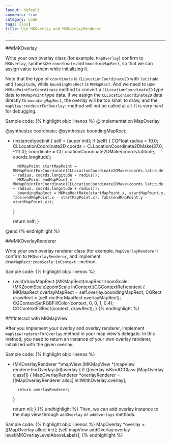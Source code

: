 ```yaml
---
layout: default
comments: true
category: code
tags: [ios]
title: Use MKOverlay and MKOverlayRenderer
---
```

---

###MKOverlay

Write your own overlay class (for example, `MapOverlay`) confirm to `MKOverlay`, synthesize `coordinate` and `boundingMapRect`, so that we can assign value to them while initializing it.

Note that the type of `coordinate` is `CLLocationCoordinate2D` with `latitude` and `longitude`, while `boundingMapRect` is `MKMapRect`. And we need to use `MKMapPointForCoordinate` method to convert a `CLLocationCoordinate2D` type data to `MKMapPoint` type data. If we assign the `CLLocationCoordinate2D` data directly to `boundingMapRect`, the overlay will be too small to draw, and the `mapView:rendererForOverlay:` method will not be called at all. It is very hard for debugging.

Sample code: 
{% highlight objc linenos %}
@implementation MapOverlay

@synthesize coordinate;
@synthesize boundingMapRect;

- (instancetype)init
{
    self = [super init];
    if (self) {
        CGFloat radius = 10.0;
        CLLocationCoordinate2D coords = CLLocationCoordinate2DMake(37.0, -111.0);
        coordinate = CLLocationCoordinate2DMake(coords.latitude, coords.longitude);
        
        MKMapPoint startMapPoint = MKMapPointForCoordinate(CLLocationCoordinate2DMake(coords.latitude - radius, coords.longitude - radius));
        MKMapPoint endMapPoint = MKMapPointForCoordinate(CLLocationCoordinate2DMake(coords.latitude + radius, coords.longitude + radius));
        boundingMapRect = MKMapRectMake(startMapPoint.x, startMapPoint.y, fabs(endMapPoint.x - startMapPoint.x), fabs(endMapPoint.y - startMapPoint.y));
    }

	return self;
}

@end
{% endhighlight %}


###MKOverlayRenderer

Write your own overlay renderer class (for example, `MapOverlayRenderer`) confirm to `MKOverlayRenderer`, and implement `drawMapRect:zoomScale:inContext:` method.

Sample code:
{% highlight objc linenos %}
- (void)drawMapRect:(MKMapRect)mapRect zoomScale:(MKZoomScale)zoomScale inContext:(CGContextRef)context
{
    MKMapRect overlayMapRect = self.overlay.boundingMapRect;
    CGRect drawRect = [self rectForMapRect:overlayMapRect];
    CGContextSetRGBFillColor(context, 0, 0, 1, 0.4);
    CGContextFillRect(context, drawRect);
}
{% endhighlight %}

###Interact with MKMapView

After you implement your overlay and overlay renderer, implement `mapView:redererForOverlay` method in your map view's delegate. In this method, you need to return an instance of your own overlay renderer, initialized with the given overlay.

Sample code:
{% highlight objc linenos %}
- (MKOverlayRenderer *)mapView:(MKMapView *)mapView rendererForOverlay:(id<MKOverlay>)overlay
{
    if ([overlay isKindOfClass:[MapOverlay class]]) {
        MapOverlayRenderer *overlayRenderer = [[MapOverlayRenderer alloc] initWithOverlay:overlay];
        
        return overlayRenderer;
    }
    
    return nil;
}
{% endhighlight %}
Then, we can add overlay instance to the map view through `addOverlay` or `addOverlays` methods.

Sample code:
{% highlight objc linenos %}
MapOverlay *overlay = [[MapOverlay alloc] init];
[self.mapView addOverlay:overlay level:MKOverlayLevelAboveLabels];
{% endhighlight %}
	